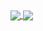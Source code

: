 
<a href="https://github.com/OscarWright">
  <img align="center" src="https://github-readme-stats.vercel.app/api/?username=OscarWright&theme=dark&show_icons=true" />
</a>
<a href="https://github.com/OscarWright/HSCSDD-T2-4P1W">
  <img align="center" src="https://github-readme-stats.vercel.app/api/pin/?username=OscarWright&repo=HSCSDD-T2-4P1W&theme=dark" />
</a>
